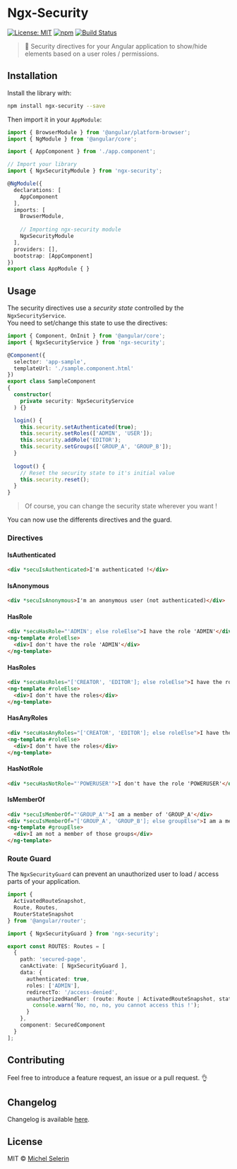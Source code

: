 # Ngx-Security

[![License: MIT](https://img.shields.io/badge/License-MIT-yellow.svg)](https://opensource.org/licenses/MIT)
[![npm](https://img.shields.io/npm/v/ngx-security.svg)](https://www.npmjs.com/package/ngx-security)
[![Build Status](https://travis-ci.org/mselerin/ngx-security.svg?branch=master)](https://travis-ci.org/mselerin/ngx-security)

> :closed_lock_with_key: Security directives for your Angular application to show/hide elements based on a user roles / permissions.


## Installation
Install the library with:
```bash
npm install ngx-security --save
```

Then import it in your `AppModule`:
```typescript
import { BrowserModule } from '@angular/platform-browser';
import { NgModule } from '@angular/core';

import { AppComponent } from './app.component';

// Import your library
import { NgxSecurityModule } from 'ngx-security';

@NgModule({
  declarations: [
    AppComponent
  ],
  imports: [
    BrowserModule,
    
    // Importing ngx-security module
    NgxSecurityModule
  ],
  providers: [],
  bootstrap: [AppComponent]
})
export class AppModule { }
```


## Usage

The security directives use a *security state* controlled by the `NgxSecurityService`.  
You need to set/change this state to use the directives:  

```typescript
import { Component, OnInit } from '@angular/core';
import { NgxSecurityService } from 'ngx-security';

@Component({
  selector: 'app-sample',
  templateUrl: './sample.component.html'
})
export class SampleComponent
{
  constructor(
    private security: NgxSecurityService
  ) {}

  login() {
    this.security.setAuthenticated(true);
    this.security.setRoles(['ADMIN', 'USER']);
    this.security.addRole('EDITOR');
    this.security.setGroups(['GROUP_A', 'GROUP_B']);
  }
  
  logout() {
    // Reset the security state to it's initial value
    this.security.reset();
  }
}
```

> Of course, you can change the security state wherever you want !

You can now use the differents directives and the guard.

### Directives

#### IsAuthenticated
```html
<div *secuIsAuthenticated>I'm authenticated !</div>
```

#### IsAnonymous
```html
<div *secuIsAnonymous>I'm an anonymous user (not authenticated)</div>
```

#### HasRole
```html
<div *secuHasRole="'ADMIN'; else roleElse">I have the role 'ADMIN'</div>
<ng-template #roleElse>
  <div>I don't have the role 'ADMIN'</div>
</ng-template>
```


#### HasRoles
```html
<div *secuHasRoles="['CREATOR', 'EDITOR']; else roleElse">I have the role 'CREATOR' and 'EDITOR'</div>
<ng-template #roleElse>
  <div>I don't have the roles</div>
</ng-template>
```


#### HasAnyRoles
```html
<div *secuHasAnyRoles="['CREATOR', 'EDITOR']; else roleElse">I have the role 'CREATOR' or 'EDITOR'</div>
<ng-template #roleElse>
  <div>I don't have the roles</div>
</ng-template>
```


#### HasNotRole
```html
<div *secuHasNotRole="'POWERUSER'">I don't have the role 'POWERUSER'</div>
```


#### IsMemberOf
```html
<div *secuIsMemberOf="'GROUP_A'">I am a member of 'GROUP_A'</div>
<div *secuIsMemberOf="['GROUP_A', 'GROUP_B']; else groupElse">I am a member of 'GROUP_A' and 'GROUP_B'</div>
<ng-template #groupElse>
  <div>I am not a member of those groups</div>
</ng-template>
```


### Route Guard
The `NgxSecurityGuard` can prevent an unauthorized user to load / access parts of your application.

```typescript
import {
  ActivatedRouteSnapshot,
  Route, Routes,
  RouterStateSnapshot
} from '@angular/router';

import { NgxSecurityGuard } from 'ngx-security';

export const ROUTES: Routes = [
  {
    path: 'secured-page',
    canActivate: [ NgxSecurityGuard ],
    data: {
      authenticated: true,
      roles: ['ADMIN'],
      redirectTo: '/access-denied',
      unauthorizedHandler: (route: Route | ActivatedRouteSnapshot, state?: RouterStateSnapshot) => {
        console.warn('No, no, no, you cannot access this !');
      }
    },
    component: SecuredComponent
  }
];
```


## Contributing
Feel free to introduce a feature request, an issue or a pull request. :ok_hand:


## Changelog
Changelog is available [here](https://github.com/mselerin/ngx-security/blob/master/projects/ngx-security/CHANGELOG.md).

## License
MIT © [Michel Selerin](https://github.com/mselerin)
